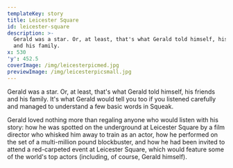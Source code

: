 ```yaml
---
templateKey: story
title: Leicester Square
id: leicester-square
description: >-
  Gerald was a star. Or, at least, that's what Gerald told himself, his friends
  and his family.
x: 530
'y': 452.5
coverImage: /img/leicesterpicmed.jpg
previewImage: /img/leicesterpicsmall.jpg
---
```

Gerald was a star. Or, at least, that's what Gerald told himself, his friends and his family. It's what Gerald would tell you too if you listened carefully and managed to understand a few basic words in Squeak.



Gerald loved nothing more than regaling anyone who would listen with his story: how he was spotted on the underground at Leicester Square by a film director who whisked him away to train as an actor, how he performed on the set of a multi-million pound blockbuster, and how he had been invited to attend a red-carpeted event at Leicester Square, which would feature some of the world's top actors (including, of course, Gerald himself).
